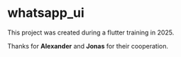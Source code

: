 # whatsapp_ui

This project was created during a flutter training in 2025.

Thanks for **Alexander** and **Jonas** for their cooperation.
